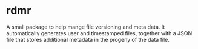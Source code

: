 # rdmr
A small package to help mange file versioning and meta data.  It automatically generates user and timestamped files, together with a JSON file that stores additional metadata in the progeny of the data file.
